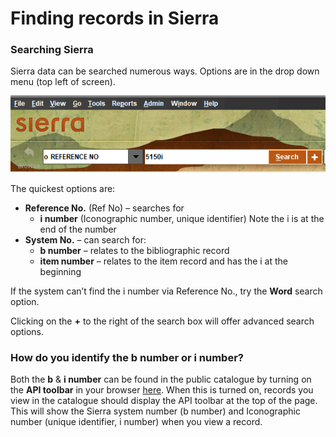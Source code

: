 # Finding records in Sierra

### Searching Sierra

Sierra data can be searched numerous ways. Options are in the drop down menu (top left of screen).&#x20;

<img src="../../../.gitbook/assets/image (1) (1) (1).png" alt="" data-size="original">

The quickest options are:

* **Reference No.** (Ref No) – searches for
  * **i number** (Iconographic number, unique identifier) Note the i is at the end of the number
* **System No.** – can search for:
  * **b number** – relates to the bibliographic record
  * **item number** – relates to the item record and has the i at the beginning

If the system can’t find the i number via Reference No., try the **Word** search option.

Clicking on the **+** to the right of the search box will offer advanced search options.

### **How do you identify the b number or i number?**

Both the **b** & **i number** can be found in the public catalogue by turning on the **API toolbar** in your browser [here](https://dash.wellcomecollection.org/toggles/). When this is turned on, records you view in the catalogue should display the API toolbar at the top of the page. This will show the Sierra system number (b number) and Iconographic number (unique identifier, i number) when you view a record.
